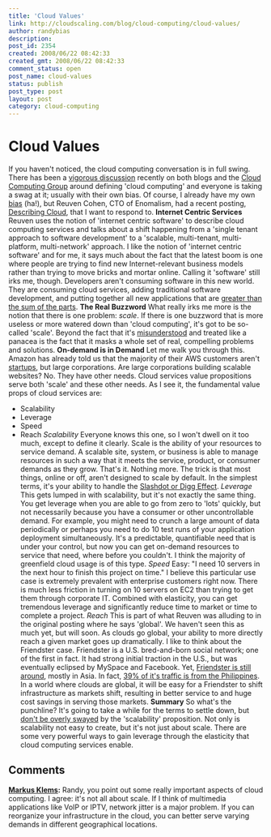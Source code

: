 ```yaml
---
title: 'Cloud Values'
link: http://cloudscaling.com/blog/cloud-computing/cloud-values/
author: randybias
description: 
post_id: 2354
created: 2008/06/22 08:42:33
created_gmt: 2008/06/22 08:42:33
comment_status: open
post_name: cloud-values
status: publish
post_type: post
layout: post
category: cloud-computing
---
```


# Cloud Values

If you haven't noticed, the cloud computing conversation is in full swing. There has been a [vigorous discussion](http://groups.google.com/group/cloud-computing/browse_thread/thread/2387c02a883ae612) recently on both blogs and the [Cloud Computing Group](http://groups.google.com/group/cloud-computing) around defining 'cloud computing' and everyone is taking a swag at it; usually with their own bias. Of course, I already have my own [bias](http://neotactics.com/blog/technology/short-sighted-about-cloud-computing) (ha!), but Reuven Cohen, CTO of Enomalism, had a recent posting, [Describing Cloud](http://elasticvapor.com/2008/06/describing-cloud.html), that I want to respond to. **Internet Centric Services** Reuven uses the notion of 'internet centric software' to describe cloud computing services and talks about a shift happening from a 'single tenant approach to software development' to a 'scalable, multi-tenant, multi-platform, multi-network' approach. I like the notion of 'internet centric software' and for me, it says much about the fact that the latest boom is one where people are trying to find new Internet-relevant business models rather than trying to move bricks and mortar online. Calling it 'software' still irks me, though. Developers aren't consuming software in this new world. They are consuming cloud services, adding traditional software development, and putting together all new applications that are [greater than the sum of the parts](http://blogs.smugmug.com/don/2008/06/03/skynet-lives-aka-ec2-smugmug/). **The Real Buzzword** What really irks me more is the notion that there is one problem: _scale_. If there is one buzzword that is more useless or more watered down than 'cloud computing', it's got to be so-called 'scale'. Beyond the fact that it's [misunderstood](http://neotactics.com/blog/technology/auto-magical-scaling/) and treated like a panacea is the fact that it masks a whole set of real, compelling problems and solutions.  **On-demand is in Demand** Let me walk you through this. Amazon has already told us that the majority of their AWS customers aren't [startups](http://www.techcrunch.com/2008/04/21/who-are-the-biggest-users-of-amazon-web-services-its-not-startups/), but large corporations. Are large corporations building scalable websites? No. They have other needs. Cloud services value propositions serve both 'scale' and these other needs. As I see it, the fundamental value props of cloud services are: 

  * Scalability
  * Leverage
  * Speed
  * Reach
_Scalability_ Everyone knows this one, so I won't dwell on it too much, except to define it clearly. Scale is the ability of your resources to service demand. A scalable site, system, or business is able to manage resources in such a way that it meets the service, product, or consumer demands as they grow. That's it. Nothing more. The trick is that most things, online or off, aren't designed to scale by default. In the simplest terms, it's your ability to handle the [Slashdot or Digg Effect](http://en.wikipedia.org/wiki/Slashdot_effect). _Leverage_ This gets lumped in with scalability, but it's not exactly the same thing. You get leverage when you are able to go from zero to 'lots' quickly, but not necessarily because you have a consumer or other uncontrollable demand. For example, you might need to crunch a large amount of data periodically or perhaps you need to do 10 test runs of your application deployment simultaneously. It's a predictable, quantifiable need that is under your control, but now you can get on-demand resources to service that need, where before you couldn't. I think the majority of greenfield cloud usage is of this type. _Speed_ Easy: "I need 10 servers in the next hour to finish this project on time." I believe this particular use case is extremely prevalent with enterprise customers right now. There is much less friction in turning on 10 servers on EC2 than trying to get them through corporate IT. Combined with elasticity, you can get tremendous leverage and significantly reduce time to market or time to complete a project. _Reach_ This is part of what Reuven was alluding to in the original posting where he says 'global'. We haven't seen this as much yet, but will soon. As clouds go global, your ability to more directly reach a given market goes up dramatically. I like to think about the Friendster case. Friendster is a U.S. bred-and-born social network; one of the first in fact. It had strong initial traction in the U.S., but was eventually eclipsed by MySpace and Facebook. Yet, [Friendster is still around](http://en.wikipedia.org/wiki/Friendster), mostly in Asia. In fact, [39% of it's traffic is from the Philippines](http://newsinfo.inquirer.net/inquirerheadlines/nation/view/20080622-144061/Filipinos-are-prolific-go-and-Multiply). In a world where clouds are global, it will be easy for a Friendster to shift infrastructure as markets shift, resulting in better service to and huge cost savings in serving those markets. **Summary** So what's the punchline? It's going to take a while for the terms to settle down, but [don't be overly swayed](http://neotactics.com/blog/technology/auto-magical-scaling/) by the 'scalability' proposition. Not only is scalability not easy to create, but it's not just about scale. There are some very powerful ways to gain leverage through the elasticity that cloud computing services enable.

## Comments

**[Markus Klems](#19 "2008-06-22 10:03:05"):** Randy, you point out some really important aspects of cloud computing. I agree: it's not all about scale. If I think of multimedia applications like VoIP or IPTV, network jitter is a major problem. If you can reorganize your infrastructure in the cloud, you can better serve varying demands in different geographical locations.

